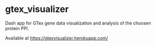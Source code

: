 # gtex_visualizer

Dash app for GTex gene data visualization and analysis of the choosen protein PPI. 

Available at https://gtexvisualizer.herokuapp.com/ 
